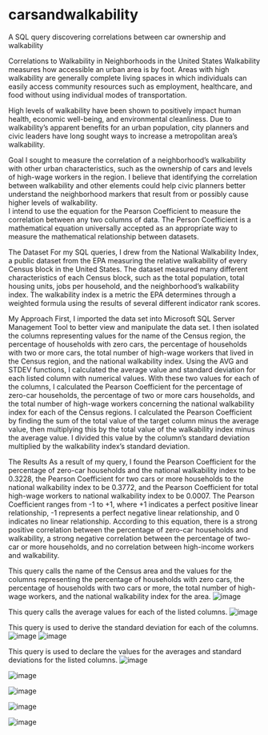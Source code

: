 # carsandwalkability
A SQL query discovering correlations between car ownership and walkability

Correlations to Walkability in Neighborhoods in the United States
Walkability measures how accessible an urban area is by foot. Areas with high walkability are generally complete living spaces in which individuals can easily access community resources such as  employment, healthcare, and food without using individual modes of transportation. 

High levels of walkability have been shown to positively impact human health, economic well-being, and environmental cleanliness. Due to walkability’s apparent benefits for an urban population, city planners and civic leaders have long sought ways to increase a metropolitan area’s walkability. 

Goal
I sought to measure the correlation of a neighborhood’s walkability with other urban characteristics, such as the ownership of cars and levels of high-wage workers in the region. I believe that identifying the correlation between walkability and other elements could help civic planners better understand the neighborhood markers that result from or possibly cause higher levels of walkability.  
I intend to use the equation for the Pearson Coefficient to measure the correlation between any two columns of data. The Person Coefficient is a mathematical equation universally accepted as an appropriate way to measure the mathematical relationship between datasets. 

The Dataset
For my SQL queries, I drew from the National Walkability Index, a public dataset from the EPA measuring the relative walkability of every Census block in the United States. The dataset measured many different characteristics of each Census block, such as the total population, total housing units, jobs per household, and the neighborhood’s walkability index. 
The walkability index is a metric the EPA determines through a weighted formula using the results of several different indicator rank scores. 

My Approach
First, I imported the data set into Microsoft SQL Server Management Tool to better view and manipulate the data set. I then isolated the columns representing values for the name of the Census region, the percentage of households with zero cars, the percentage of households with two or more cars, the total number of high-wage workers that lived in the Census region, and the national walkability index. 
Using the AVG and STDEV functions, I calculated the average value and standard deviation for each listed column with numerical values. With these two values for each of the columns, I calculated the Pearson Coefficient for the percentage of zero-car households, the percentage of two or more cars households, and the total number of high-wage workers concerning the national walkability index for each of the Census regions. 
I calculated the Pearson Coefficient by finding the sum of the total value of the target column minus the average value, then multiplying this by the total value of the walkability index minus the average value. I divided this value by the column’s standard deviation multiplied by the walkability index’s standard deviation. 

The Results
As a result of my query, I found the Pearson Coefficient for the percentage of zero-car households and the national walkability index to be 0.3228, the Pearson Coefficient for two cars or more households to the national walkability index to be 0.3772, and the Pearson Coefficient for total high-wage workers to national walkability index to be 0.0007. 
The Pearson Coefficient ranges from -1 to +1, where +1 indicates a perfect positive linear relationship, -1 represents a perfect negative linear relationship, and 0 indicates no linear relationship. 
According to this equation, there is a strong positive correlation between the percentage of zero-car households and walkability, a strong negative correlation between the percentage of two-car or more households, and no correlation between high-income workers and walkability. 

This query calls the name of the Census area and the values for the columns representing the percentage of households with zero cars, the percentage of households with two cars or more, the total number of high-wage workers, and the national walkability index for the area. 
![image](https://github.com/jasghb11/carsandwalkability/assets/141364823/2eb20d83-91f1-4529-963a-e1cbc47dad4c)

This query calls the average values for each of the listed columns. 
![image](https://github.com/jasghb11/carsandwalkability/assets/141364823/af449647-c5a0-4c36-85e5-ac8a0241f3d5)

This query is used to derive the standard deviation for each of the columns. 
![image](https://github.com/jasghb11/carsandwalkability/assets/141364823/34a524a8-56bb-4e39-9946-4845947803f6)
![image](https://github.com/jasghb11/carsandwalkability/assets/141364823/24cb07ed-036f-4dc2-b96e-ea87163dddfd)

This query is used to declare the values for the averages and standard deviations for the listed columns. 
![image](https://github.com/jasghb11/carsandwalkability/assets/141364823/13855b7c-f8de-4b7f-81b7-dc5fede66140)

![image](https://github.com/jasghb11/carsandwalkability/assets/141364823/4c3e178f-6023-43b8-99fa-82d215fe6c96)

![image](https://github.com/jasghb11/carsandwalkability/assets/141364823/e91e7063-65e7-446a-b498-519f03731f0f)

![image](https://github.com/jasghb11/carsandwalkability/assets/141364823/52e82f22-2be1-451d-a833-39498f84cdd9)

![image](https://github.com/jasghb11/carsandwalkability/assets/141364823/b761bcaf-1dcd-472b-ae28-727e700b2fc9)
